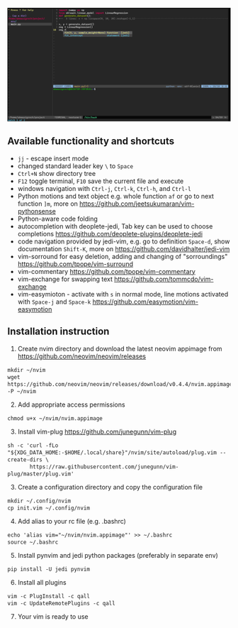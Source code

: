 
![alt text](screen.png)

## Available functionality and shortcuts

- `jj` - escape insert mode
- changed standard leader key `\` to `Space`
- `Ctrl+N` show directory tree
- `F12` toggle terminal, `F10` save the current file and execute
- windows navigation with `Ctrl-j`, `Ctrl-k`, `Ctrl-h`, and `Ctrl-l`
- Python motions and text object e.g. whole function `af` or go to next function `]m`, more on https://github.com/jeetsukumaran/vim-pythonsense
- Python-aware code folding
- autocompletion with deoplete-jedi, Tab key can be used to choose completions https://github.com/deoplete-plugins/deoplete-jedi 
- code navigation provided by jedi-vim, e.g. go to definition `Space-d`, show documentation `Shift-K`, more on 
https://github.com/davidhalter/jedi-vim
- vim-sorround for easy deletion, adding and changing of "sorroundings"  https://github.com/tpope/vim-surround
- vim-commentary https://github.com/tpope/vim-commentary
- vim-exchange for swapping text https://github.com/tommcdo/vim-exchange
- vim-easymioton - activate with `s` in normal mode, line motions activated with `Space-j` and `Space-k` https://github.com/easymotion/vim-easymotion


## Installation instruction

1. Create nvim directory and download the latest neovim appimage from https://github.com/neovim/neovim/releases

```
mkdir ~/nvim
wget https://github.com/neovim/neovim/releases/download/v0.4.4/nvim.appimage -P ~/nvim
```
2. Add appropriate access permissions
```
chmod u+x ~/nvim/nvim.appimage
```
3. Install vim-plug https://github.com/junegunn/vim-plug

```
sh -c 'curl -fLo "${XDG_DATA_HOME:-$HOME/.local/share}"/nvim/site/autoload/plug.vim --create-dirs \
       https://raw.githubusercontent.com/junegunn/vim-plug/master/plug.vim'
```
3. Create a configuration directory and copy the configuration file
   
```
mkdir ~/.config/nvim
cp init.vim ~/.config/nvim
```
4. Add alias to your rc file (e.g. .bashrc)

```
echo 'alias vim="~/nvim/nvim.appimage"' >> ~/.bashrc
source ~/.bashrc
```
5. Install pynvim and jedi python packages (preferably in separate env)
```
pip install -U jedi pynvim
```
6. Install all plugins
```
vim -c PlugInstall -c qall
vim -c UpdateRemotePlugins -c qall 
```
7. Your vim is ready to use